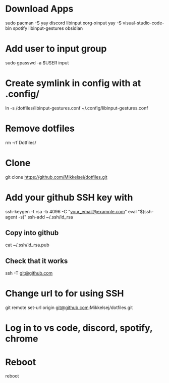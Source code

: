 # Download Apps
sudo pacman -S yay discord libinput xorg-xinput
yay -S visual-studio-code-bin spotify libinput-gestures obsidian

# Add user to input group
sudo gpasswd -a $USER input

# Create symlink in config with at .config/
ln -s /dotfiles/libinput-gestures.conf ~/.config/libinput-gestures.conf

# Remove dotfiles
rm -rf Dotfiles/

# Clone
git clone https://github.com/Mikkelsej/dotfiles.git

# Add your github SSH key with
ssh-keygen -t rsa -b 4096 -C "your_email@example.com"
eval "$(ssh-agent -s)"
ssh-add ~/.ssh/id_rsa
## Copy into github
cat ~/.ssh/id_rsa.pub
## Check that it works
ssh -T git@github.com

# Change url to for using SSH
git remote set-url origin git@github.com:Mikkelsej/dotfiles.git

# Log in to vs code, discord, spotify, chrome

# Reboot
reboot
